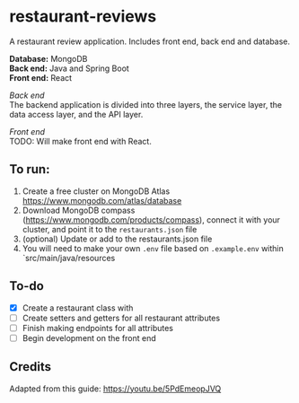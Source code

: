 
# restaurant-reviews

A restaurant review application. Includes front end, back end and database.

**Database:** MongoDB  
**Back end:** Java and Spring Boot  
**Front end:** React

*Back end*  
The backend application is divided into three layers, the service layer, the data access layer, and the API layer.

*Front end*  
TODO: Will make front end with React.

## To run:

 1. Create a free cluster on MongoDB Atlas https://www.mongodb.com/atlas/database
 2. Download MongoDB compass (https://www.mongodb.com/products/compass), connect it with your cluster, and point it to the `restaurants.json` file
 3. (optional) Update or add to the restaurants.json file
 4. You will need to make your own `.env` file based on `.example.env` within `src/main/java/resources

## To-do

 - [x] Create a restaurant class with 
 - [ ] Create setters and getters for all restaurant attributes
 - [ ] Finish making endpoints for all attributes
 - [ ] Begin development on the front end

## Credits

Adapted from this guide: https://youtu.be/5PdEmeopJVQ